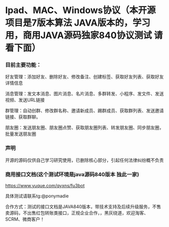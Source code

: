 # Ipad、MAC、Windows协议（本开源项目是7版本算法 JAVA版本的，学习用，商用JAVA源码独家840协议测试 请看下面）


### 目前主要功能：
好友管理：添加好友、删除好友、修改备注、创建标签、获取好友列表、获取好友详情信息

消息管理：发文本消息、图片消息、名片消息、多群转发、小程序、发文件、发送视频、发送URL链接

群管理：自动创群、修改群名称、邀请新成员、踢群成员、获取群列表、发送邀请链接、获取群聊。

朋友圈：发送朋友圈、朋友圈点赞、获取朋友圈列表、转发朋友圈、同步朋友圈，批量发送朋友圈

### 声明
开源的源码仅供自己学习研究使用，已删除核心部分，引起任何法律纠纷概不负责

### 商用接口文档(这个测试环境是java源码840版本 独此一家)
https://www.yuque.com/qyxns/fu3bot

具体测试请联系tg:@ponymadie 

合作方式：测试的接口文档是JAVA840版本，带技术支持及后续升级服务，不售卖源码，不出售红包转账类接口，正规企业合作，，黑灰绕道，欢迎淘客、SCRM、微商客户！

